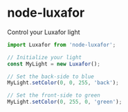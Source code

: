 # node-luxafor
Control your Luxafor light

```js
import Luxafor from 'node-luxafor';

// Initialize your light
const MyLight = new Luxafor();

// Set the back-side to blue
MyLight.setColor(0, 0, 255, 'back');

// Set the front-side to green
MyLight.setColor(0, 255, 0, 'green');
```
